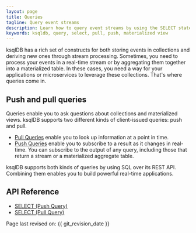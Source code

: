 ```yaml
---
layout: page
title: Queries
tagline: Query event streams
description: Learn how to query event streams by using the SELECT statement. 
keywords: ksqldb, query, select, pull, push, materialized view
---
```


ksqlDB has a rich set of constructs for both storing events in collections and
deriving new ones through stream processing. Sometimes, you need to process
your events in a real-time stream or by aggregating them together into a
materialized table. In these cases, you need a way for your applications or
microservices to leverage these collections. That's where queries come in.

Push and pull queries
---------------------

Queries enable you to ask questions about collections and materialized views.
ksqlDB supports two different kinds of client-issued queries: push and pull.

- [Pull Queries](pull.md) enable you to look up information at a point in time.
- [Push Queries](push.md) enable you to subscribe to a result as it changes in
  real-time. You can subscribe to the output of any query, including those that
  return a stream or a materialized aggregate table. 

ksqlDB supports both kinds of queries by using SQL over its REST API. Combining
them enables you to build powerful real-time applications.

API Reference
-------------

- [SELECT (Push Query)](../../developer-guide/ksqldb-reference/select-push-query.md)
- [SELECT (Pull Query)](../../developer-guide/ksqldb-reference/select-pull-query.md)


Page last revised on: {{ git_revision_date }}